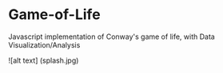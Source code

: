 # Game-of-Life
Javascript implementation of Conway's game of life, with Data Visualization/Analysis

![alt text] (splash.jpg)
